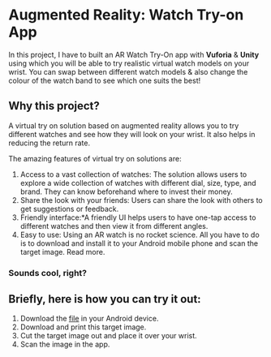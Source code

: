 # Augmented Reality: Watch Try-on App

In this project, I have to built an AR Watch Try-On app with **Vuforia** & **Unity** using which you will be able to try realistic virtual watch models on your wrist. You can swap between different watch models & also change the colour of the  watch band to see which one suits the best!

## Why this project?

A virtual try on solution based on augmented reality allows you to try different watches and see how they will look on your wrist. It also helps in reducing the return rate.

The amazing features of virtual try on solutions are:

1. Access to a vast collection of watches: The solution allows users to explore a wide collection of watches with different dial, size, type, and brand. They can know beforehand where to invest their money.
2. Share the look with your friends: Users can share the look with others to get suggestions or feedback.
3. Friendly interface:*A friendly UI helps users to have one-tap access to different watches and then view it from different angles.
4. Easy to use: Using an AR watch is no rocket science. All you have to do is to download and install it to your Android mobile phone and scan the target image. Read more.

### Sounds cool, right? 

## Briefly, here is how you can try it out:

1. Download the [file](Watch%20Try%20On%20App.sln.apk) in your Android device.
2. Download and print this target image.
3. Cut the target image out and place it over your wrist.
4. Scan the image in the app.